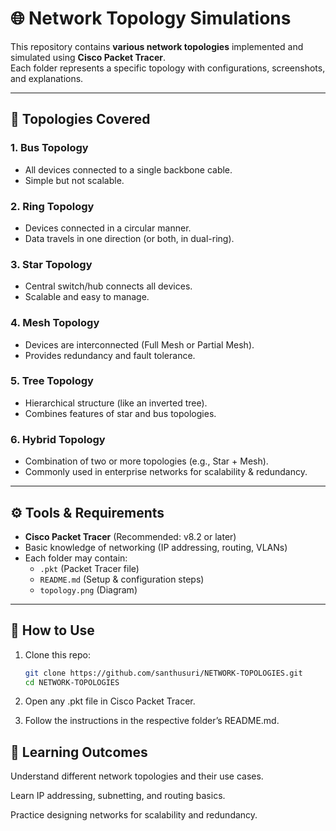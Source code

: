 # 🌐 Network Topology Simulations

This repository contains **various network topologies** implemented and simulated using **Cisco Packet Tracer**.  
Each folder represents a specific topology with configurations, screenshots, and explanations.  

---

## 🔀 Topologies Covered

### 1. **Bus Topology**
- All devices connected to a single backbone cable.
- Simple but not scalable.

### 2. **Ring Topology**
- Devices connected in a circular manner.
- Data travels in one direction (or both, in dual-ring).

### 3. **Star Topology**
- Central switch/hub connects all devices.
- Scalable and easy to manage.

### 4. **Mesh Topology**
- Devices are interconnected (Full Mesh or Partial Mesh).
- Provides redundancy and fault tolerance.

### 5. **Tree Topology**
- Hierarchical structure (like an inverted tree).
- Combines features of star and bus topologies.

### 6. **Hybrid Topology**
- Combination of two or more topologies (e.g., Star + Mesh).
- Commonly used in enterprise networks for scalability & redundancy.

---

## ⚙️ Tools & Requirements
- **Cisco Packet Tracer** (Recommended: v8.2 or later)
- Basic knowledge of networking (IP addressing, routing, VLANs)
- Each folder may contain:
  - `.pkt` (Packet Tracer file)
  - `README.md` (Setup & configuration steps)
  - `topology.png` (Diagram)

---

## 🚀 How to Use
1. Clone this repo:
   ```bash
   git clone https://github.com/santhusuri/NETWORK-TOPOLOGIES.git
   cd NETWORK-TOPOLOGIES

2. Open any .pkt file in Cisco Packet Tracer.

3. Follow the instructions in the respective folder’s README.md.


## 📌 Learning Outcomes

Understand different network topologies and their use cases.

Learn IP addressing, subnetting, and routing basics.

Practice designing networks for scalability and redundancy.